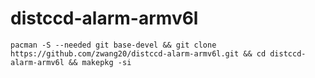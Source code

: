 # distccd-alarm-armv6l

```
pacman -S --needed git base-devel && git clone https://github.com/zwang20/distccd-alarm-armv6l.git && cd distccd-alarm-armv6l && makepkg -si
```

